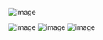 ![image](https://github.com/user-attachments/assets/edbebfad-2e61-4a93-9790-87e9fffd1013)

![image](https://github.com/user-attachments/assets/44a9b498-ed89-4336-a7a0-d8696d945315)
![image](https://github.com/user-attachments/assets/cf59f6a4-5a61-40bd-9be0-20f1ac142102)
![image](https://github.com/user-attachments/assets/36ee0e57-1772-40ac-8f7a-fc6be80075cd)

